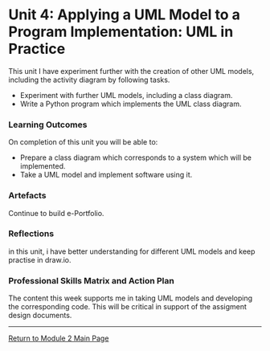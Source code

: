 # Unit 4: Applying a UML Model to a Program Implementation: UML in Practice

This unit I have experiment further with the creation of other UML models, including the activity diagram by following tasks.
 - Experiment with further UML models, including a class diagram.
 - Write a Python program which implements the UML class diagram.

### Learning Outcomes
On completion of this unit you will be able to:
 - Prepare a class diagram which corresponds to a system which will be implemented.
 - Take a UML model and implement software using it.

### Artefacts
Continue to build e-Portfolio.

### Reflections
in this unit, i have better understanding for different UML models and keep practise in draw.io.

### Professional Skills Matrix and Action Plan
The content this week supports me in taking UML models and developing the corresponding code. This will be critical in support of the assigment design documents.

---

[Return to Module 2 Main Page](OOP.md)
